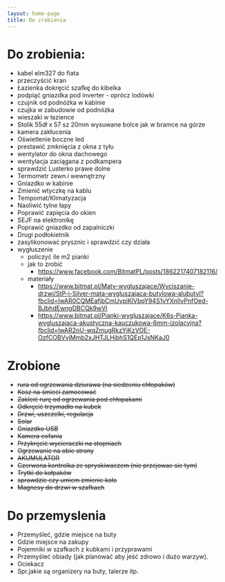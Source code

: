 ```yaml
---
layout: home-page
title: Do zrobienia
---  
```


# Do zrobienia:
- kabel elm327 do fiata
- przeczyścić kran
- Łazienka dokręcić szafkę do kibelka
- podpiąć gniazdka pod inverter - oprócz lodówki
- czujnik od podnóżka w kabinie 
- czujka w zabudowie od podnóżka
- wieszaki w łazience 
- Stolik 55dł x 57 sz 20mm wysuwane bolce jak w bramce na górze
- kamera zakłucenia
- Oświetlenie boczne led
- prestawić zmknięcia z okna z tyłu
- wentylator do okna dachowego
- wentylacja zaciągana z podkampera
- sprawdzić Lusterko prawe dolne
- Termometr zewn.i wewnętrzny
- Gniazdko w kabinie 
- Zmienić wtyczkę na kablu 
- Tempomat/Klimatyzacja  
- Naoliwić tylne łapy
- Poprawić zapięcia do okien  
- SEJF na elektronikę
- Poprawić gniazdko od zapalniczki
- Drugi podłokietnik
- zasylikonować prysznic i sprawdzić czy działa
- wygłuszenie
  - policzyć ile m2 pianki
  - jak to zrobić
    - <https://www.facebook.com/BitmatPL/posts/1862217407182116/>
  - materiały
    - <https://www.bitmat.pl/Maty-wygluszajace/Wyciszanie-drzwi/StP-i-Silver-mata-wygluszajaca-butylowa-alubutyl?fbclid=IwAR0CQMEafjbCmUvpiKlVbpY94S1vYXnIlvPnfOed-BJbhdEwngDBCQk9wVI>
    - <https://www.bitmat.pl/Pianki-wygluszajace/K6s-Pianka-wygluszajaca-akustyczna-kauczukowa-6mm-izolacyjna?fbclid=IwAR2nU-wqZmugRkzYjKzVOE-OzfCOBVvjMmb2xJHTJLHjbhS1QEp1JsNKaJ0>

# Zrobione
- <s>rura od ogrzewania dziurawa (na siedzeniu chłopaków)</s>
- <s>Kosz na śmieci zamocować  </s>
- <s>Zakleić rurę od ogrzewania pod chłopakami</s>
- <s>Odkręcić trzymadło na kubek</s>
- <s>Drzwi, uszczelki, regulacja</s>
- <s>Solar</s>
- <s>Gniazdko USB</s>
- <s>Kamera cofania  </s>
- <s>Przykręcić wycieraczki na stopniach</s>
- <s>Ogrzewanie na obie strony</s>
- <s>AKUMULATOR</s>
- <s>Czerwona kontrolka ze spryskiwaczem (nie przejowac sie tym)</s>
- <s>Trytki do kołpaków</s>
- <s>sprawdzic czy umiem zmienic koło</s>
- <s>Magnesy do drzwi w szafkach</s>

# Do przemyslenia
- Przemyśleć, gdzie miejsce na buty
- Gdzie miejsce na zakupy
- Pojemniki w szafkach z kubkami i przyprawami
- Przemyśleć obiady (jak planować aby jeść zdrowo i dużo warzyw).
- Ociekacz 
- Spr.jakie są organizery na buty, talerze itp.